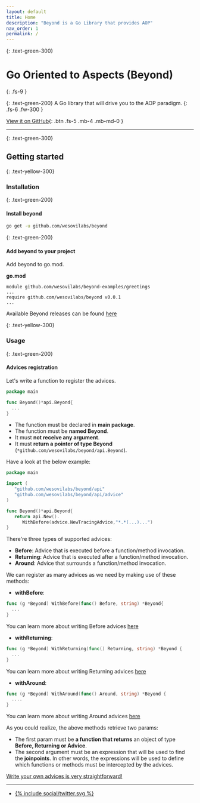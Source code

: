 ```yaml
---
layout: default
title: Home
description: "Beyond is a Go Library that provides AOP"
nav_order: 1
permalink: /
---
```


{: .text-green-300}
# Go Oriented to Aspects (Beyond)
{: .fs-9 }

{: .text-green-200}
A Go library that will drive you to the AOP paradigm.
{: .fs-6 .fw-300 }

[View it on GitHub](https://github.com/wesovilabs/beyond){: .btn .fs-5 .mb-4 .mb-md-0 }

---

{: .text-green-300}
## Getting started

{: .text-yellow-300}
### Installation

{: .text-green-200}
#### Install beyond
```bash
go get -u github.com/wesovilabs/beyond
```

{: .text-green-200}
#### Add beyond to your project 

Add beyond to go.mod. 


**go.mod**

```text
module github.com/wesovilabs/beyond-examples/greetings
...
require github.com/wesovilabs/beyond v0.0.1
...
```

Available Beyond releases can be found [here](https://github.com/wesovilabs/beyond/releases)

{: .text-yellow-300}
### Usage

{: .text-green-200}
#### Advices registration

Let's write a function to register the advices.
```go
package main

func Beyond()*api.Beyond{
  ...
}
```
- The function must be declared in **main package**.
- The function must be **named Beyond**.
- It must **not receive any argument**.
- It must **return a pointer of type Beyond** (`*github.com/wesovilabs/beyond/api.Beyond`).

Have a look at the below example:

```go
package main

import (
   "github.com/wesovilabs/beyond/api"
   "github.com/wesovilabs/beyond/api/advice"
)

func Beyond()*api.Beyond{
   return api.New().
      WithBefore(advice.NewTracingAdvice,"*.*(...)...")      		
}
```
There're three types of supported advices:

- **Before**: Advice that is executed before a function/method invocation.
- **Returning**: Advice that is executed after a function/method invocation.
- **Around**: Advice that surrounds a function/method invocation.

We can register as many advices as we need by making use of these methods:

- **withBefore**:
```go
func (g *Beyond) WithBefore(func() Before, string) *Beyond{
  ...
}
```
You can learn more about writing Before advices [here](/advices/before)

- **withReturning**:
```go
func (g *Beyond) WithReturning(func() Returning, string) *Beyond {
  ...
}
```
You can learn more about writing Returning advices [here](/advices/returning)

- **withAround**:
```go
func (g *Beyond) WithAround(func() Around, string) *Beyond {
  ....	
}
```
You can learn more about writing Around advices [here](/advices/around)


As you could realize, the above methods retrieve two params:

-  The first param must be **a function that returns** an
object of type **Before, Returning or Advice**. 
- The second argument must be an expression that will
be used to find the **joinpoints**. In other words, the expressions will be used to define 
which functions or methods must be intercepted by the advices. 

[Write your own advices is very straightforward!](/advices)  
 
---

<div class="socialme">
    <ul>
        <li class="twitter">
            <a href="https://twitter.com/intent/tweet?via={{site.data.social.twitter.username}}&url={{ site.data.social.twitter.url | uri_escape}}&text={{ site.data.social.twitter.message | uri_escape}}" target="_blank">
                {% include social/twitter.svg %}
            </a>
        </li>
    </ul>
</div>
